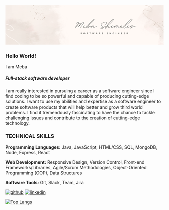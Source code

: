 ![I am full-stack software developer](https://github.com/m-s1621/m-s1621/blob/main/LinkedIn%20Banner.png)
### Hello World!
I am Meba
##### Full-stack software developer

I am really interested in pursuing a career as a software engineer since I find coding to be so powerful and capable of producing cutting-edge solutions. I want to use my abilities and expertise as a software engineer to create software products that will help better and grow third world problems. I find it tremendously fascinating to have the chance to tackle challenging issues and contribute to the creation of cutting-edge technology. 

### TECHNICAL SKILLS

**Programming Languages:** Java, JavaScript, HTML/CSS, SQL, MongoDB, Node, Express, React

**Web Development:** Responsive Design, Version Control, Front-end Frameworks/Libraries, Agile/Scrum Methodologies, Object-Oriented Programming (OOP), Data Structures

**Software Tools:** Git, Slack, Team, Jira

[<img src='https://cdn.jsdelivr.net/npm/simple-icons@3.0.1/icons/github.svg' alt='github' height='40'>](https://github.com/m-s1621)  [<img src='https://cdn.jsdelivr.net/npm/simple-icons@3.0.1/icons/linkedin.svg' alt='linkedin' height='40'>](https://www.linkedin.com/in/https://www.linkedin.com/in/meba-shimelis//)  

[![Top Langs](https://github-readme-stats.vercel.app/api/top-langs/?username=m-s1621)](https://github.com/anuraghazra/github-readme-stats)

